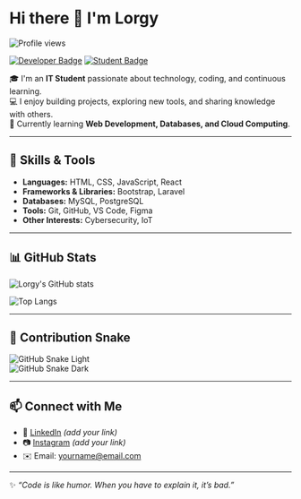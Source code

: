 # Hi there 👋 I'm Lorgy  

![Profile views](https://komarev.com/ghpvc/?username=Baylon-lorgy&label=Profile%20views&color=0e75b6&style=flat)

[![Developer Badge](https://img.shields.io/badge/Developer-👨‍💻-blue?style=for-the-badge)](#) 
[![Student Badge](https://img.shields.io/badge/Student-📚-green?style=for-the-badge)](#)

🎓 I'm an **IT Student** passionate about technology, coding, and continuous learning.  
💻 I enjoy building projects, exploring new tools, and sharing knowledge with others.  
🌱 Currently learning **Web Development, Databases, and Cloud Computing**.  

---

## 🚀 Skills & Tools  
- **Languages:** HTML, CSS, JavaScript, React  
- **Frameworks & Libraries:** Bootstrap, Laravel  
- **Databases:** MySQL, PostgreSQL  
- **Tools:** Git, GitHub, VS Code, Figma  
- **Other Interests:** Cybersecurity, IoT  

---

## 📊 GitHub Stats  
![Lorgy's GitHub stats](https://github-readme-stats.vercel.app/api?username=Baylon-lorgy&show_icons=true&theme=tokyonight)  

![Top Langs](https://github-readme-stats.vercel.app/api/top-langs/?username=Baylon-lorgy&layout=compact&theme=tokyonight)  

---

## 🐍 Contribution Snake  
![GitHub Snake Light](https://github.com/Baylon-lorgy/Baylon-lorgy/blob/output/github-contribution-grid-snake.svg#gh-light-mode-only)  
![GitHub Snake Dark](https://github.com/Baylon-lorgy/Baylon-lorgy/blob/output/github-contribution-grid-snake-dark.svg#gh-dark-mode-only)  

---

## 📫 Connect with Me  
- 💼 [LinkedIn](https://www.linkedin.com/) *(add your link)*  
- 📷 [Instagram](https://www.instagram.com/) *(add your link)*  
- ✉️ Email: yourname@email.com  

---

✨ *“Code is like humor. When you have to explain it, it’s bad.”*

